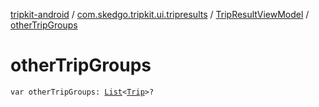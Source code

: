 [tripkit-android](../../index.md) / [com.skedgo.tripkit.ui.tripresults](../index.md) / [TripResultViewModel](index.md) / [otherTripGroups](./other-trip-groups.md)

# otherTripGroups

`var otherTripGroups: `[`List`](https://kotlinlang.org/api/latest/jvm/stdlib/kotlin.collections/-list/index.html)`<`[`Trip`](../../skedgo.tripkit.routing/-trip/index.md)`>?`